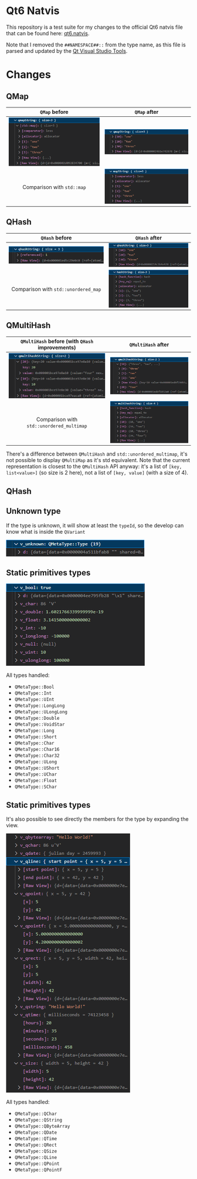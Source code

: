 # Qt6 Natvis

This repository is a test suite for my changes to the official Qt6 natvis file that can be found here: [qt6.natvis](https://code.qt.io/cgit/qt-labs/vstools.git/plain/QtMSBuild/QtMsBuild/qt6.natvis.xml).

Note that I removed the `##NAMESPACE##::` from the type name, as this file is parsed and updated by the [Qt Visual Studio Tools](https://marketplace.visualstudio.com/items?itemName=TheQtCompany.QtVisualStudioTools2022).

# Changes

## QMap

|          `QMap` before          |          `QMap` after          |
|:-------------------------------:|:------------------------------:|
| ![QMap](assets/qmap-before.png) | ![QMap](assets/qmap-after.png) |
|   Comparison with `std::map`    |  ![std::map](assets/map.png)   |


## QHash

|            `QHash` before            |                  `QHash` after                  |
|:------------------------------------:|:-----------------------------------------------:|
|  ![QHash](assets/qhash-before.png)   |        ![QHash](assets/qhash-after.png)         |
| Comparison with `std::unordered_map` | ![std::unordered_map](assets/unordered_map.png) |

## QMultiHash

| `QMultiHash` before (with `QHash` improvements) |                    `QMultiHash` after                     |
|:-----------------------------------------------:|:---------------------------------------------------------:|
|   ![QMultiHash](assets/qmultihash-before.png)   |        ![QMultiHash](assets/qmultihash-after.png)         |
|    Comparison with `std::unordered_multimap`    | ![std::unordered_multimap](assets/unordered_multimap.png) |

There's a difference between `QMultiHash` and `std::unordered_multimap`, it's not possible to display `QMultiMap` as it's std equivalent. Note that the current representation is closest to the `QMultiHash` API anyway: it's a list of `[key, list<value>]` (so size is 2 here), not a list of `[key, value]` (with a size of 4).

## QHash

## Unknown type
If the type is unknown, it will show at least the `typeId`, so the develop can know what is inside the `QVariant`

![QVariant](assets/qvariant-unknown.png)

## Static primitives types

![QVariant](assets/qvariant-static-primitives.png)

All types handled:
- `QMetaType::Bool`
- `QMetaType::Int`
- `QMetaType::UInt`
- `QMetaType::LongLong`
- `QMetaType::ULongLong`
- `QMetaType::Double`
- `QMetaType::VoidStar`
- `QMetaType::Long`
- `QMetaType::Short`
- `QMetaType::Char`
- `QMetaType::Char16`
- `QMetaType::Char32`
- `QMetaType::ULong`
- `QMetaType::UShort`
- `QMetaType::UChar`
- `QMetaType::Float`
- `QMetaType::SChar`

## Static primitives types

It's also possible to see directly the members for the type by expanding the view.

![QVariant](assets/qvariant-core-classes.png)

All types handled:
- `QMetaType::QChar`
- `QMetaType::QString`
- `QMetaType::QByteArray`
- `QMetaType::QDate`
- `QMetaType::QTime`
- `QMetaType::QRect`
- `QMetaType::QSize`
- `QMetaType::QLine`
- `QMetaType::QPoint`
- `QMetaType::QPointF`


